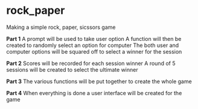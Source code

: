 # rock_paper
Making a simple rock, paper, sicssors game

**Part 1**
A prompt will be used to take user option
A function will then be created to randomly select an option for computer
The both user and computer options will be squared off to select a winner for the session

**Part 2**
Scores will be recorded for each session winner
A round of 5 sessions will be created to select the ultimate winner

**Part 3**
The various functions will be put together to create the whole game

**Part 4**
When everything is done a user interface will be created for the game
